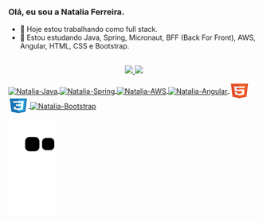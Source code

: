 ### Olá, eu sou a Natalia Ferreira.

- 🔭 Hoje estou trabalhando como full stack.
- 🌱 Estou estudando Java, Spring, Micronaut, BFF (Back For Front), AWS, Angular, HTML, CSS e Bootstrap.

</br>
<div align="center">
  <a href="https://github.com/nataliaferreiradev">
  <img height="180em" src="https://github-readme-stats.vercel.app/api?username=nataliaferreiradev&show_icons=true&theme=merko&include_all_commits=true&count_private=true"/>
  <img height="180em" src="https://github-readme-stats.vercel.app/api/top-langs/?username=nataliaferreiradev&layout=compact&langs_count=7&theme=merko"/>
</div>
  
  
  <div style="display: inline_block"><br>
  <img align="center" alt="Natalia-Java" height="30" width="40" src="https://img.shields.io/badge/Java-ED8B00?style=for-the-badge&logo=java&logoColor=white">
  <img align="center" alt="Natalia-Spring" height="30" width="40" src="https://img.shields.io/badge/Spring-6DB33F?style=for-the-badge&logo=spring&logoColor=white">
  <img align="center" alt="Natalia-AWS" height="30" width="40" src="https://img.shields.io/badge/Amazon_AWS-232F3E?style=for-the-badge&logo=amazon-aws&logoColor=white">
  <img align="center" alt="Natalia-Angular" height="30" width="40" src="https://img.shields.io/badge/Angular-DD0031?style=for-the-badge&logo=angular&logoColor=white">
  <img align="center" alt="Natalia-HTML" height="30" width="40" src="https://raw.githubusercontent.com/devicons/devicon/master/icons/html5/html5-original.svg">
  <img align="center" alt="Natalia-CSS" height="30" width="40" src="https://raw.githubusercontent.com/devicons/devicon/master/icons/css3/css3-original.svg">
  <img align="center" alt="Natalia-Bootstrap" height="30" width="40" src="https://img.shields.io/badge/Bootstrap-563D7C?style=for-the-badge&logo=bootstrap&logoColor=whiteg">
     
  ![Snake animation](https://github.com/rafaballerini/rafaballerini/blob/output/github-contribution-grid-snake.svg)
 
</div>
